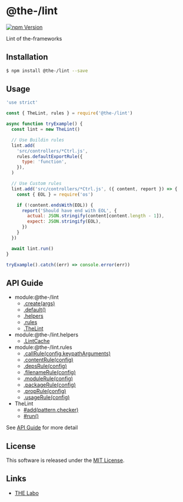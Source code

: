 @the-/lint
==========

<!---
This file is generated by @the-/templates. Do not update manually.
--->

<!-- Badge Start -->
<a name="badges"></a>

[![npm Version][bd_npm_shield_url]][bd_npm_url]

[bd_repo_url]: https://github.com/the-labo/the
[bd_npm_url]: http://www.npmjs.org/package/@the-/lint
[bd_npm_shield_url]: http://img.shields.io/npm/v/@the-/lint.svg?style=flat

<!-- Badge End -->


<!-- Description Start -->
<a name="description"></a>

Lint of the-frameworks

<!-- Description End -->


<!-- Overview Start -->
<a name="overview"></a>




<!-- Overview End -->


<!-- Sections Start -->
<a name="sections"></a>

<!-- Section from "doc/readme/01.Installation.md.hbs" Start -->

<a name="section-doc-readme-01-installation-md"></a>

Installation
-----

```bash
$ npm install @the-/lint --save
```


<!-- Section from "doc/readme/01.Installation.md.hbs" End -->

<!-- Section from "doc/readme/02.Usage.md.hbs" Start -->

<a name="section-doc-readme-02-usage-md"></a>

Usage
---------

```javascript
'use strict'

const { TheLint, rules } = require('@the-/lint')

async function tryExample() {
  const lint = new TheLint()

  // Use Buildin rules
  lint.add(
    'src/controllers/*Ctrl.js',
    rules.defaultExportRule({
      type: 'function',
    }),
  )

  // Use Custom rules
  lint.add('src/controllers/*Ctrl.js', ({ content, report }) => {
    const { EOL } = require('os')

    if (!content.endsWith(EOL)) {
      report('Should have end with EOL', {
        actual: JSON.stringify(content[content.length - 1]),
        expect: JSON.stringify(EOL),
      })
    }
  })

  await lint.run()
}

tryExample().catch((err) => console.error(err))

```


<!-- Section from "doc/readme/02.Usage.md.hbs" End -->


<!-- Sections Start -->

<a name="api"></a>

## API Guide


- module:@the-/lint
  - [.create(args)](./doc/api/api.md#module_@the-/lint.create)
  - [.default()](./doc/api/api.md#module_@the-/lint.default)
  - [.helpers](./doc/api/api.md#module_@the-/lint.helpers)
  - [.rules](./doc/api/api.md#module_@the-/lint.rules)
  - [.TheLint](./doc/api/api.md#module_@the-/lint.TheLint)
- module:@the-/lint.helpers
  - [.LintCache](./doc/api/api.md#module_@the-/lint.helpers.LintCache)
- module:@the-/lint.rules
  - [.callRule(config,keypathArguments)](./doc/api/api.md#module_@the-/lint.rules.callRule)
  - [.contentRule(config)](./doc/api/api.md#module_@the-/lint.rules.contentRule)
  - [.depsRule(config)](./doc/api/api.md#module_@the-/lint.rules.depsRule)
  - [.filenameRule(config)](./doc/api/api.md#module_@the-/lint.rules.filenameRule)
  - [.moduleRule(config)](./doc/api/api.md#module_@the-/lint.rules.moduleRule)
  - [.packageRule(config)](./doc/api/api.md#module_@the-/lint.rules.packageRule)
  - [.propRule(config)](./doc/api/api.md#module_@the-/lint.rules.propRule)
  - [.usageRule(config)](./doc/api/api.md#module_@the-/lint.rules.usageRule)
- TheLint
  - [#add(pattern,checker)](./doc/api/api.md#TheLint#add)
  - [#run()](./doc/api/api.md#TheLint#run)

See [API Guide](./doc/api/api.md) for more detail


<!-- LICENSE Start -->
<a name="license"></a>

License
-------
This software is released under the [MIT License](https://github.com/the-labo/the/blob/master/LICENSE).

<!-- LICENSE End -->


<!-- Links Start -->
<a name="links"></a>

Links
------

+ [THE Labo][the_labo_url]

[the_labo_url]: https://github.com/the-labo

<!-- Links End -->

